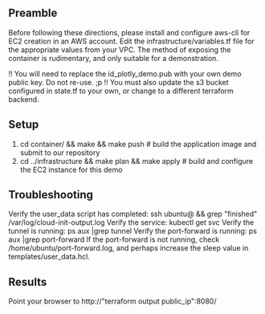 ## Preamble
Before following these directions, please install and configure aws-cli for EC2 creation in an AWS account.
Edit the infrastructure/variables.tf file for the appropriate values from your VPC.
The method of exposing the container is rudimentary, and only suitable for a demonstration.

!! You will need to replace the id_plotly_demo.pub with your own demo public key. Do not re-use. ;p
!! You must also update the s3 bucket configured in state.tf to your own, or change to a different terraform backend.

## Setup
1. cd container/ && make && make push 					# build the application image and submit to our repository
2. cd ../infrastructure && make plan && make apply			# build and configure the EC2 instance for this demo

## Troubleshooting
Verify the user_data script has completed: ssh ubuntu@<public-ip> && grep "finished" /var/log/cloud-init-output.log
Verify the service: kubectl get svc
Verify the tunnel is running: ps aux |grep tunnel
Verify the port-forward is running: ps aux |grep port-forward
If the port-forward is not running, check /home/ubuntu/port-forward.log, and perhaps increase the sleep value in templates/user_data.hcl.

## Results
Point your browser to http://"terraform output public_ip":8080/

